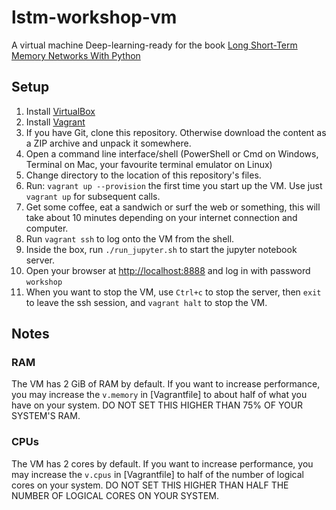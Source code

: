 # lstm-workshop-vm
A virtual machine Deep-learning-ready for the book [Long Short-Term Memory Networks With Python](https://machinelearningmastery.com/lstms-with-python/)

## Setup

1. Install [VirtualBox](https://www.virtualbox.org/wiki/Downloads)
2. Install [Vagrant](https://www.vagrantup.com/)
3. If you have Git, clone this repository. Otherwise download the content as a ZIP archive and unpack it somewhere.
4. Open a command line interface/shell (PowerShell or Cmd on Windows, Terminal on Mac, your favourite terminal emulator on Linux)
5. Change directory to the location of this repository's files.
6. Run: `vagrant up --provision` the first time you start up the VM. Use just `vagrant up` for subsequent calls.
7. Get some coffee, eat a sandwich or surf the web or something, this will take about 10 minutes depending on your internet connection and computer.
8. Run `vagrant ssh` to log onto the VM from the shell. 
9. Inside the box, run `./run_jupyter.sh` to start the jupyter notebook server.
10. Open your browser at [http://localhost:8888](http://localhost:8888) and log in with password `workshop`
11. When you want to stop the VM, use `Ctrl+c` to stop the server, then `exit` to leave the ssh session, and `vagrant halt` to stop the VM.

## Notes

### RAM

The VM has 2 GiB of RAM by default. If you want to increase performance, you may increase the `v.memory` in [Vagrantfile] to about half of what you have on your system. DO NOT SET THIS HIGHER THAN 75% OF YOUR SYSTEM'S RAM.

### CPUs

The VM has 2 cores by default. If you want to increase performance, you may increase the `v.cpus` in [Vagrantfile] to half of the number of logical cores on your system. DO NOT SET THIS HIGHER THAN HALF THE NUMBER OF LOGICAL CORES ON YOUR SYSTEM.